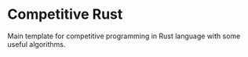 # Competitive Rust
Main template for competitive programming in Rust language with some useful algorithms.
